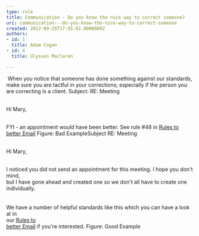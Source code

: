 ```yaml
---
type: rule
title: Communication - Do you know the nice way to correct someone?
uri: communication---do-you-know-the-nice-way-to-correct-someone
created: 2012-09-25T17:55:02.0000000Z
authors:
- id: 1
  title: Adam Cogan
- id: 4
  title: Ulysses Maclaren

---
```


 
​                     When you notice that someone has done something against our standards, make sure                     you are tactful in your corrections; especially if the person you are correcting                     is a client.
 Subject: RE: Meeting

<br>                        Hi Mary,

<br>                        FYI - an appointment would have been better. See rule #48 in [Rules to better Email](/Communication/RulesToBetterEmail/Pages/SendOutlookCalendarAppointmentsWhenAppropriate.aspx)                         Figure: Bad ExampleSubject RE: Meeting

<br>                        Hi Mary,

<br>                        I noticed you did not send an appointment for this meeting. I hope you don't mind,<br>                        but I have gone ahead and created one so we don't all have to create one individually.<br>                        
<br>                        We have a number of helpful standards like this which you can have a look at in<br>                        our [Rules to<br>                            better Email](/Communication/RulesToBetterEmail/Pages/SendOutlookCalendarAppointmentsWhenAppropriate.aspx) if you're interested.                         Figure: Good Example
